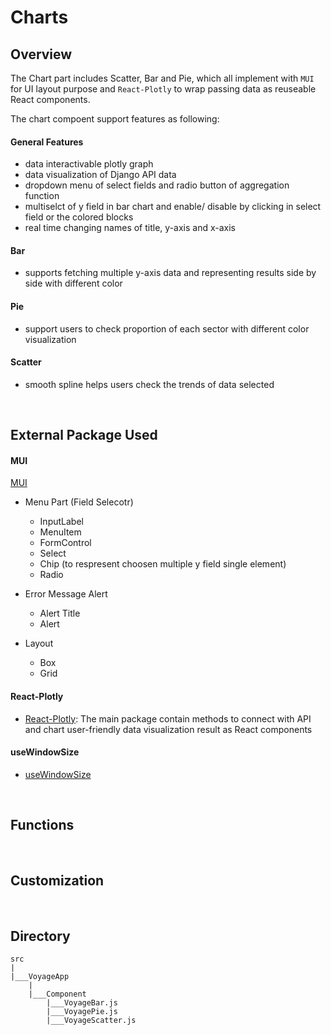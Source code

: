 # Charts

## Overview 
The Chart part includes Scatter, Bar and Pie, which all implement with `MUI` for UI layout purpose and `React-Plotly` to wrap passing data as reuseable React components.

The chart compoent support features as following:
#### General Features
- data interactivable plotly graph
- data visualization of Django API data
- dropdown menu of select fields and radio button of aggregation function
- multiselct of y field in bar chart and enable/ disable by clicking in select field or the colored blocks 
- real time changing names of title, y-axis and x-axis

#### Bar
- supports fetching multiple y-axis data and representing results side by side with different color

#### Pie
- support users to check proportion of each sector with different color visualization

#### Scatter 
- smooth spline helps users check the trends of data selected 

&nbsp;

## External Package Used
#### MUI
[MUI](https://mui.com)
- Menu Part (Field Selecotr)
    - InputLabel
    - MenuItem
    - FormControl
    - Select 
    - Chip (to respresent choosen multiple y field single element)
    - Radio
  
- Error Message Alert
    - Alert Title
    - Alert  

- Layout
  - Box
  - Grid

#### React-Plotly
- [React-Plotly](https://plotly.com/javascript/react/): The main package contain methods to connect with API and chart user-friendly data visualization result as React components



#### useWindowSize
- [useWindowSize](https://github.com/jaredLunde/react-hook/tree/master/packages/window-size#readme)



&nbsp;

## Functions


&nbsp;

## Customization

&nbsp;

## Directory
```
src
|
|___VoyageApp
    |
    |___Component
        |___VoyageBar.js
        |___VoyagePie.js
        |___VoyageScatter.js
```